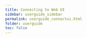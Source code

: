 ```yaml
---
title: Connecting to Web UI
sidebar: userguide_sidebar
permalink: userguide_connectui.html
folder: userguide
toc: false
---
```



